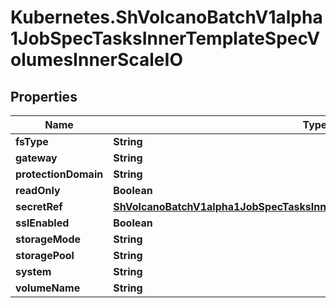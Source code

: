 # Kubernetes.ShVolcanoBatchV1alpha1JobSpecTasksInnerTemplateSpecVolumesInnerScaleIO

## Properties

Name | Type | Description | Notes
------------ | ------------- | ------------- | -------------
**fsType** | **String** |  | [optional] 
**gateway** | **String** |  | 
**protectionDomain** | **String** |  | [optional] 
**readOnly** | **Boolean** |  | [optional] 
**secretRef** | [**ShVolcanoBatchV1alpha1JobSpecTasksInnerTemplateSpecImagePullSecretsInner**](ShVolcanoBatchV1alpha1JobSpecTasksInnerTemplateSpecImagePullSecretsInner.md) |  | 
**sslEnabled** | **Boolean** |  | [optional] 
**storageMode** | **String** |  | [optional] 
**storagePool** | **String** |  | [optional] 
**system** | **String** |  | 
**volumeName** | **String** |  | [optional] 


